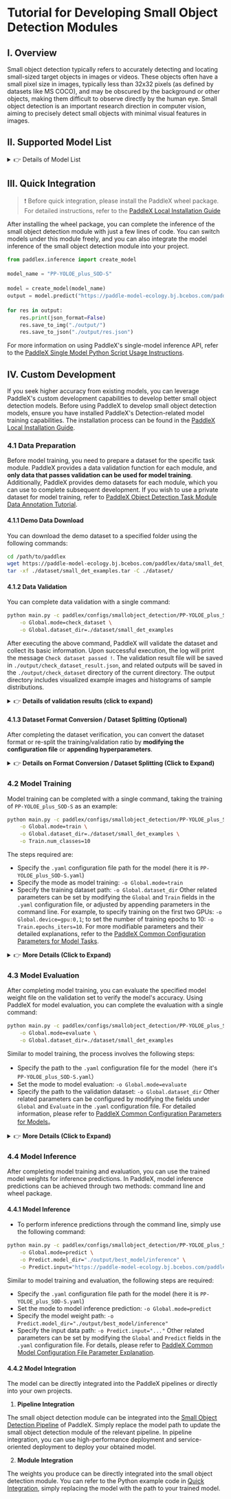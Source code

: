 # Tutorial for Developing Small Object Detection Modules

## I. Overview
Small object detection typically refers to accurately detecting and locating small-sized target objects in images or videos. These objects often have a small pixel size in images, typically less than 32x32 pixels (as defined by datasets like MS COCO), and may be obscured by the background or other objects, making them difficult to observe directly by the human eye. Small object detection is an important research direction in computer vision, aiming to precisely detect small objects with minimal visual features in images.

## II. Supported Model List

<details>
   <summary> 👉 Details of Model List</summary>

<table>
  <tr>
    <th>Model</th>
    <th>mAP(0.5:0.95)</th>
    <th>mAP(0.5)</th>
    <th>GPU Inference Time (ms)</th>
    <th>CPU Inference Time</th>
    <th>Model Size (M)</th>
    <th>Description (VisDrone)</th>
  </tr>
  <tr>
    <td>PP-YOLOE_plus_SOD-L</td>
    <td>31.9</td>
    <td>52.1</td>
    <td>57.1</td>
    <td>1007.0</td>
    <td>324.93</td>
    <td rowspan="3">PP-YOLOE_plus small object detection model trained on VisDrone</td>
    
  </tr>
  <tr>
    <td>PP-YOLOE_plus_SOD-S</td>
    <td>25.1</td>
    <td>42.8</td>
    <td>65.5</td>
    <td>324.4</td>
    <td>77.29</td>
  </tr>
  <tr>
    <td>PP-YOLOE_plus_SOD-largesize-L</td>
    <td>42.7</td>
    <td>65.9</td>
    <td>458.5</td>
    <td>11172.7</td>
    <td>340.42</td>
  </tr>
</table>

**Note: The evaluation set for the above accuracy metrics is VisDrone-DET dataset mAP(0.5:0.95). GPU inference time is based on an NVIDIA Tesla T4 machine with FP32 precision. CPU inference speed is based on an Intel(R) Xeon(R) Gold 5117 CPU @ 2.00GHz with 8 threads and FP32 precision.**
</details>

## III. Quick Integration
> ❗ Before quick integration, please install the PaddleX wheel package. For detailed instructions, refer to the [PaddleX Local Installation Guide](../../../installation/installation_en.md)

After installing the wheel package, you can complete the inference of the small object detection module with just a few lines of code. You can switch models under this module freely, and you can also integrate the model inference of the small object detection module into your project.

```python
from paddlex.inference import create_model 

model_name = "PP-YOLOE_plus_SOD-S"

model = create_model(model_name)
output = model.predict("https://paddle-model-ecology.bj.bcebos.com/paddlex/imgs/demo_image/small_object_detection.jpg", batch_size=1)

for res in output:
    res.print(json_format=False)
    res.save_to_img("./output/")
    res.save_to_json("./output/res.json")
```
For more information on using PaddleX's single-model inference API, refer to the [PaddleX Single Model Python Script Usage Instructions](../../instructions/model_python_API_en.md).

## IV. Custom Development
If you seek higher accuracy from existing models, you can leverage PaddleX's custom development capabilities to develop better small object detection models. Before using PaddleX to develop small object detection models, ensure you have installed PaddleX's Detection-related model training capabilities. The installation process can be found in the [PaddleX Local Installation Guide](../../../installation/installation_en.md).

### 4.1 Data Preparation
Before model training, you need to prepare a dataset for the specific task module. PaddleX provides a data validation function for each module, and **only data that passes validation can be used for model training**. Additionally, PaddleX provides demo datasets for each module, which you can use to complete subsequent development. If you wish to use a private dataset for model training, refer to [PaddleX Object Detection Task Module Data Annotation Tutorial](../../../data_annotations/cv_modules/object_detection_en.md).

#### 4.1.1 Demo Data Download
You can download the demo dataset to a specified folder using the following commands:

```bash
cd /path/to/paddlex
wget https://paddle-model-ecology.bj.bcebos.com/paddlex/data/small_det_examples.tar -P ./dataset
tar -xf ./dataset/small_det_examples.tar -C ./dataset/
```

#### 4.1.2 Data Validation
You can complete data validation with a single command:

```bash
python main.py -c paddlex/configs/smallobject_detection/PP-YOLOE_plus_SOD-S.yaml \
    -o Global.mode=check_dataset \
    -o Global.dataset_dir=./dataset/small_det_examples
```
After executing the above command, PaddleX will validate the dataset and collect its basic information. Upon successful execution, the log will print the message `Check dataset passed !`. The validation result file will be saved in `./output/check_dataset_result.json`, and related outputs will be saved in the `./output/check_dataset` directory of the current directory. The output directory includes visualized example images and histograms of sample distributions.

<details>
  <summary>👉 <b>Details of validation results (click to expand)</b></summary>


The specific content of the validation result file is:

```bash
{
  "done_flag": true,
  "check_pass": true,
  "attributes": {
    "num_classes": 10,
    "train_samples": 1610,
    "train_sample_paths": [
      "check_dataset/demo_img/9999938_00000_d_0000352.jpg",
      "check_dataset/demo_img/9999941_00000_d_0000014.jpg",
      "check_dataset/demo_img/9999973_00000_d_0000043.jpg"
    ],
    "val_samples": 548,
    "val_sample_paths": [
      "check_dataset/demo_img/0000330_00801_d_0000804.jpg",
      "check_dataset/demo_img/0000103_00180_d_0000026.jpg",
      "check_dataset/demo_img/0000291_04001_d_0000888.jpg"
    ]
  },
  "analysis": {
    "histogram": "check_dataset/histogram.png"
  },
  "dataset_path": "./dataset/example_data/small_det_examples",
  "show_type": "image",
  "dataset_type": "COCODetDataset"
}
```
In the above validation results, `check_pass` being `True` indicates that the dataset format meets the requirements. The explanations for other indicators are as follows:

* `attributes.num_classes`：The number of classes in this dataset is 10.
* `attributes.train_samples`：The number of samples in the training set of this dataset is 1610.
* `attributes.val_samples`：The number of samples in the validation set of this dataset is 548.
* `attributes.train_sample_paths`：A list of relative paths to the visualized images of samples in the training set of this dataset.
* `attributes.val_sample_paths`： A list of relative paths to the visualized images of samples in the validation set of this dataset.


The dataset validation also analyzes the distribution of sample counts across all classes in the dataset and generates a histogram (histogram.png) to visualize this distribution. 

![](/tmp/images/modules/smallobj_det/01.png)
</details>

#### 4.1.3 Dataset Format Conversion / Dataset Splitting (Optional)
After completing the dataset verification, you can convert the dataset format or re-split the training/validation ratio by **modifying the configuration file** or **appending hyperparameters**.

<details>
  <summary>👉 <b>Details on Format Conversion / Dataset Splitting (Click to Expand)</b></summary>

**(1) Dataset Format Conversion**

Small object detection does not support data format conversion.

**(2) Dataset Splitting**

Dataset splitting parameters can be set by modifying the `CheckDataset` section in the configuration file. Some example parameters in the configuration file are explained below:

* `CheckDataset`:
  * `split`:
    * `enable`: Whether to re-split the dataset. Set to `True` to enable dataset splitting, default is `False`;
    * `train_percent`: If re-splitting the dataset, set the percentage of the training set. The type is any integer between 0-100, ensuring the sum with `val_percent` is 100;

For example, if you want to re-split the dataset with a 90% training set and a 10% validation set, modify the configuration file as follows:

```bash
......
CheckDataset:
  ......
  split:
    enable: True
    train_percent: 90
    val_percent: 10
  ......
```
Then execute the command:

```bash
python main.py -c paddlex/configs/smallobject_detection/PP-YOLOE_plus_SOD-S.yaml \
    -o Global.mode=check_dataset \
    -o Global.dataset_dir=./dataset/small_det_examples
```
After dataset splitting, the original annotation files will be renamed to `xxx.bak` in their original paths.

The above parameters can also be set by appending command-line arguments:

```bash
python main.py -c paddlex/configs/smallobject_detection/PP-YOLOE_plus_SOD-S.yaml  \
    -o Global.mode=check_dataset \
    -o Global.dataset_dir=./dataset/small_det_examples \
    -o CheckDataset.split.enable=True \
    -o CheckDataset.split.train_percent=90 \
    -o CheckDataset.split.val_percent=10
```
</details>

### 4.2 Model Training
Model training can be completed with a single command, taking the training of `PP-YOLOE_plus_SOD-S` as an example:

```bash
python main.py -c paddlex/configs/smallobject_detection/PP-YOLOE_plus_SOD-S.yaml \
    -o Global.mode=train \
    -o Global.dataset_dir=./dataset/small_det_examples \
    -o Train.num_classes=10
```
The steps required are:

* Specify the `.yaml` configuration file path for the model (here it is `PP-YOLOE_plus_SOD-S.yaml`)
* Specify the mode as model training: `-o Global.mode=train`
* Specify the training dataset path: `-o Global.dataset_dir`
Other related parameters can be set by modifying the `Global` and `Train` fields in the `.yaml` configuration file, or adjusted by appending parameters in the command line. For example, to specify training on the first two GPUs: `-o Global.device=gpu:0,1`; to set the number of training epochs to 10: `-o Train.epochs_iters=10`. For more modifiable parameters and their detailed explanations, refer to the [PaddleX Common Configuration Parameters for Model Tasks](../../instructions/config_parameters_common_en.md).

<details>
  <summary>👉 <b>More Details (Click to Expand)</b></summary>

* During model training, PaddleX automatically saves model weight files, defaulting to `output`. To specify a save path, use the `-o Global.output` field in the configuration file.
* PaddleX shields you from the concepts of dynamic graph weights and static graph weights. During model training, both dynamic and static graph weights are produced, and static graph weights are selected by default for model inference.
* When training other models, specify the corresponding configuration file. The correspondence between models and configuration files can be found in the [PaddleX Model List (CPU/GPU)](../../../support_list/models_list_en.md).
After completing model training, all outputs are saved in the specified output directory (default is `./output/`), typically```markdown
Similar to model training, the following steps are required:

* Specify the `.yaml` configuration file path of the model (here it is `PP-YOLOE_plus_SOD-S.yaml`)
* Set the mode to model evaluation: `-o Global.mode=evaluate`
* Specify the path of the validation dataset: `-o Global.dataset_dir`
Other related parameters can be set by modifying the fields under `Global` and `Evaluate` in the `.yaml` configuration file. For details, please refer to [PaddleX Common Model Configuration File Parameter Description](../../instructions/config_parameters_common_en.md).
</details>

### **4.3 Model Evaluation**
After completing model training, you can evaluate the specified model weight file on the validation set to verify the model's accuracy. Using PaddleX for model evaluation, you can complete the evaluation with a single command:

```bash
python main.py -c paddlex/configs/smallobject_detection/PP-YOLOE_plus_SOD-S.yaml \
    -o Global.mode=evaluate \
    -o Global.dataset_dir=./dataset/small_det_examples
```
Similar to model training, the process involves the following steps:

* Specify the path to the `.yaml` configuration file for the model（here it's `PP-YOLOE_plus_SOD-S.yaml`）
* Set the mode to model evaluation: `-o Global.mode=evaluate`
* Specify the path to the validation dataset: `-o Global.dataset_dir`
Other related parameters can be configured by modifying the fields under `Global` and `Evaluate` in the `.yaml` configuration file. For detailed information, please refer to [PaddleX Common Configuration Parameters for Models](../../instructions/config_parameters_common_en.md)。

<details>
  <summary>👉 <b>More Details (Click to Expand)</b></summary>


When evaluating the model, you need to specify the model weights file path. Each configuration file has a default weight save path built-in. If you need to change it, simply set it by appending a command line parameter, such as `-o Evaluate.weight_path=./output/best_model/best_model/model.pdparams`.

After completing the model evaluation, an `evaluate_result.json` file will be generated, which records the evaluation results, specifically whether the evaluation task was completed successfully, and the model's evaluation metrics, including AP.

</details>

### **4.4 Model Inference**
After completing model training and evaluation, you can use the trained model weights for inference predictions. In PaddleX, model inference predictions can be achieved through two methods: command line and wheel package.

#### 4.4.1 Model Inference
* To perform inference predictions through the command line, simply use the following command:
```bash
python main.py -c paddlex/configs/smallobject_detection/PP-YOLOE_plus_SOD-S.yaml \
    -o Global.mode=predict \
    -o Predict.model_dir="./output/best_model/inference" \
    -o Predict.input="https://paddle-model-ecology.bj.bcebos.com/paddlex/imgs/demo_image/small_object_detection.jpg"
```
Similar to model training and evaluation, the following steps are required:

* Specify the `.yaml` configuration file path for the model (here it is `PP-YOLOE_plus_SOD-S.yaml`)
* Set the mode to model inference prediction: `-o Global.mode=predict`
* Specify the model weight path: `-o Predict.model_dir="./output/best_model/inference"`
* Specify the input data path: `-o Predict.input="..."`
Other related parameters can be set by modifying the `Global` and `Predict` fields in the `.yaml` configuration file. For details, please refer to [PaddleX Common Model Configuration File Parameter Explanation](../../instructions/config_parameters_common_en.md).

#### 4.4.2 Model Integration
The model can be directly integrated into the PaddleX pipelines or directly into your own projects.

1. **Pipeline Integration**

The small object detection module can be integrated into the [Small Object Detection Pipeline](../../../pipeline_usage/tutorials/cv_pipelines/small_object_detection_en.md) of PaddleX. Simply replace the model path to update the small object detection module of the relevant pipeline. In pipeline integration, you can use high-performance deployment and service-oriented deployment to deploy your obtained model.

2. **Module Integration**

The weights you produce can be directly integrated into the small object detection module. You can refer to the Python example code in [Quick Integration](#三快速集成), simply replacing the model with the path to your trained model.
